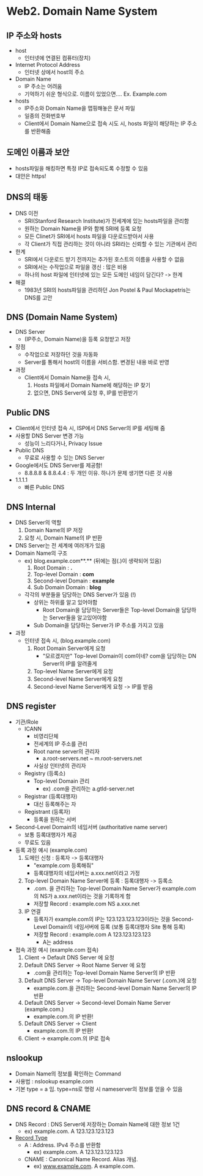 # Web2. Domain Name System

## IP 주소와 hosts

- host
  - 인터넷에 연결된 컴퓨터(장치)
- Internet Protocol Address
  - 인터넷 상에서 host의 주소
- Domain Name
  - IP 주소는 어려움
  - 기억하기 쉬운 형식으로. 이름이 있었으면.... Ex. Example.com
- hosts
  - IP주소와 Domain Name을 맵핑해놓은 문서 파일
  - 일종의 전화번호부
  - Client에서 Domain Name으로 접속 시도 시, hosts 파일이 해당하는 IP 주소를 반환해줌

## 도메인 이름과 보안

- hosts파일을 해킹하면 특정 IP로 접속되도록 수정할 수 있음
- 대안은 https!

## DNS의 태동

- DNS 이전
  - SRI(Stanford Research Institute)가 전세계에 있는 hosts파일을 관리함
  - 원하는 Domain Name을 IP와 함께 SRI에 등록 요청
  - 모든 Clinet가 SRI에서 hosts 파일을 다운로드받아서 사용
  - 각 Client가 직접 관리하는 것이 아니라 SRI라는 신뢰할 수 있는 기관에서 관리
- 한계
  - SRI에서 다운로드 받기 전까지는 추가된 호스트의 이름을 사용할 수 없음
  - SRI에서는 수작업으로 파일을 갱신 : 많은 비용
  - 하나의 host 파일에 인터넷에 있는 모든 도메인 네임이 담긴다? -> 한계
- 해결
  - 1983년 SRI의 hosts파일을 관리하던  Jon Postel & Paul Mockapetris는 DNS를 고안

## DNS (Domain Name System)

- DNS Server
  - (IP주소, Domain Name)을 등록 요청받고 저장
- 장점
  - 수작업으로 저장하던 것을 자동화
  - Server를 통해서 host의 이름을 서비스함. 변경된 내용 바로 반영
- 과정
  - Client에서 Domain Name을 접속 시,
    1. Hosts 파일에서 Domain Name에 해당하는 IP 찾기
    2. 없으면, DNS Server에 요청 후, IP를 반환받기

## Public DNS

- Client에서 인터넷 접속 시, ISP에서 DNS Server의 IP를 세팅해 줌
- 사용할 DNS Server 변경 가능
  - 성능이 느리다거나, Privacy Issue
- Public DNS
  - 무료로 사용할 수 있는 DNS Server
- Google에서도 DNS Server를 제공함!
  - 8.8.8.8 & 8.8.4.4 : 두 개인 이유. 하나가 문제 생기면 다른 것 사용
- 1.1.1.1
  - 빠른 Public DNS

## DNS Internal

- DNS Server의 역할
  1. Domain Name의 IP 저장
  2. 요청 시, Domain Name의 IP 반환
- DNS Server는 전 세계에 여러개가 있음
- Domain Name의 구조
  - ex) blog.example.com**.**    (뒤에는 점(.)이 생략되어 있음)
    1. Root Domain : **.**
    2. Top-level Domain : **com**
    3. Second-level Domain : **example**
    4. Sub Domain Domain : **blog**
  - 각각의 부분들을 담당하는 DNS Server가 있음 (!)
    - 상위는 하위를 알고 있어야함
      - Root Domain을 담당하는 Server들은 Top-level Domain을 담당하는 Server들을 알고있어야함
    - Sub Domain을 담당하는 Server가 IP 주소를 가지고 있음
- 과정
  - 인터넷 접속 시,  (blog.example.com)
    1. Root Domain Server에게 요청
        - "모르겠지만" Top-level Domain이 com이네? com을 담당하는 DN Server의 IP를 알려줄게
    2. Top-level Name Server에게 요청
    3. Second-level Name Server에게 요청
    4. Second-level Name Server에게 요청 -> IP를 받음

## DNS register

- 기관/Role
  - ICANN
    - 비영리단체
    - 전세계의 IP 주소를 관리
    - Root name server의 관리자
      - a.root-servers.net ~ m.root-servers.net
    - 사실상 인터넷의 관리자
  - Registry (등록소)
    - Top-level Domain 관리
      - ex) .com을 관리하는 a.gtld-server.net
  - Registrar (등록대행자)
    - 대신 등록해주는 자
  - Registrant (등록자)
    - 등록을 원하는 서버
- Second-Level Domain의 네임서버 (authoritative name server)
  - 보통 등록대행자가 제공
  - 무료도 있음
- 등록 과정 예시 (example.com)
  1. 도메인 신청 : 등록자 -> 등록대행자
      - "example.com 등록해줘"
      - 등록대행자의 네임서버는 a.xxx.net이라고 가정
  2. Top-level Domain Name Server에 등록 : 등록대행자 -> 등록소
      - .com. 을 관리하는 Top-level Domain Name Server가 example.com의 NS가 a.xxx.net이라는 것을 기록하게 함
      - 저장할 Record :  example.com NS a.xxx.net
  3. IP 연결
      - 등록자가 example.com의 IP는 123.123.123.123이라는 것을 Second-Level Domain의 네임서버에 등록 (보통 등록대행자 Site 통해 등록)
      - 저장할 Record : example.com A 123.123.123.123
        - A는 address
- 접속 과정 예시 (example.com 접속)
  1. Client -> Default DNS Server 에 요청
  2. Default DNS Server -> Root Name Server 에 요청
      - .com을 관리하는 Top-level Domain Name Server의 IP 반환
  3. Default DNS Server  -> Top-level Domain Name Server (.com.)에 요청
      - example.com.을 관리하는 Second-level Domain Name Server의 IP 반환
  4. Default DNS Server  -> Second-level Domain Name Server (example.com.)
      - example.com.의 IP 반환!
  5. Default DNS Server -> Client
      - example.com.의 IP 반환!
  6. Client -> example.com.의 IP로 접속

## nslookup

- Domain Name의 정보를 확인하는 Command
- 사용법 : nslookup example.com
- 기본 type = a 임. type=ns로 명령 시 nameserver의 정보를 얻을 수 있음

## DNS record & CNAME

- DNS Record : DNS Server에 저장하는 Domain Name에 대한 정보 1건
  - ex) example.com. A 123.123.123.123
- [Record Type](https://en.wikipedia.org/wiki/List_of_DNS_record_types)
  - A : Address. IPv4 주소를 반환함
    - ex) example.com. A 123.123.123.123
  - CNAME : Canonical Name Record. Alias 개념.
    - ex) www.example.com. A example.com.
